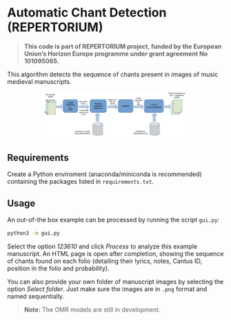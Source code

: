 # Automatic Chant Detection (REPERTORIUM)

> **This code is part of REPERTORIUM project, funded by the European Union’s Horizon Europe programme under grant agreement No 101095065.**

This algorithm detects the sequence of chants present in images of music medieval manuscripts.

<p align="center">
<img src="./blocks.png" alt="Block diagram of chant detection algorithm"
width="343px"></p>

## Requirements

Create a Python enviroment (anaconda/miniconda is recommended) containing the packages listed in `requirements.txt`.

## Usage

An out-of-the box example can be processed by running the script `gui.py`:

```bash
python3 -m gui.py
```

Select the option *123610* and click *Process* to analyze this example manuscript. An HTML page is open after completion, showing the sequence of chants found
on each folio (detailing their lyrics, notes, Cantus ID, position in the folio and probability).

You can also provide your own folder of manuscript images by selecting the option *Select folder*.
Just make sure the images are in `.png` format and named sequentially.


> **Note:** The OMR models are still in development.
